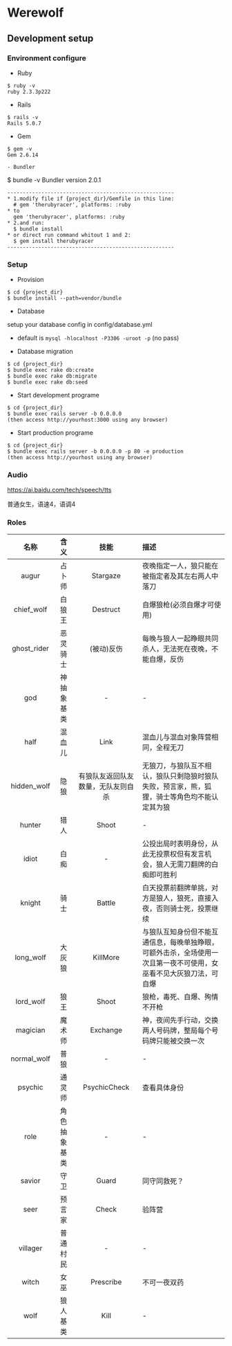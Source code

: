 # Werewolf

## Development setup

### Environment configure

- Ruby

```
$ ruby -v
ruby 2.3.3p222
 ```

- Rails

```
$ rails -v
Rails 5.0.7
```

- Gem

```
$ gem -v
Gem 2.6.14

- Bundler

```
$ bundle -v
Bundler version 2.0.1
```
------------------------------------------------------
* 1.modify file if {project_dir}/Gemfile in this line:
  # gem 'therubyracer', platforms: :ruby
* to
  gem 'therubyracer', platforms: :ruby  
* 2.and run:
  $ bundle install
* or direct run command whitout 1 and 2:
  $ gem install therubyracer
------------------------------------------------------
```

### Setup

- Provision

```
$ cd {project_dir}
$ bundle install --path=vendor/bundle
```

- Database

setup your database config in config/database.yml

* default is `mysql -hlocalhost -P3306 -uroot -p` (no pass)

* Database migration

```
$ cd {project_dir}
$ bundle exec rake db:create
$ bundle exec rake db:migrate
$ bundle exec rake db:seed
```

* Start development programe

```
$ cd {project_dir}
$ bundle exec rails server -b 0.0.0.0
(then access http://yourhost:3000 using any browser)
```

* Start production programe

```
$ cd {project_dir}
$ bundle exec rails server -b 0.0.0.0 -p 80 -e production
(then access http://yourhost using any browser)
```

### Audio

https://ai.baidu.com/tech/speech/tts

普通女生，语速4，语调4

### Roles

名称|含义|技能|描述
:--:|:--:|:--:|:--
augur|占卜师|Stargaze|夜晚指定一人，狼只能在被指定者及其左右两人中落刀
chief_wolf|白狼王|Destruct|自爆狼枪(必须自爆才可使用)
ghost_rider|恶灵骑士|(被动)反伤|每晚与狼人一起睁眼共同杀人，无法死在夜晚，不能自爆，反伤
god|神抽象基类|-|-
half|混血儿|Link|混血儿与混血对象阵营相同，全程无刀
hidden_wolf|隐狼|有狼队友返回队友数量，无队友则自杀|无狼刀，与狼队互不相认，狼队只剩隐狼时狼队失败，预言家，熊，狐狸，骑士等角色均不能认定其为狼
hunter|猎人|Shoot|-
idiot|白痴|-|公投出局时表明身份，从此无投票权但有发言机会，狼人无需刀翻牌的白痴即可胜利
knight|骑士|Battle|白天投票前翻牌单挑，对方是狼人，狼死，直接入夜，否则骑士死，投票继续
long_wolf|大灰狼|KillMore|与狼队互知身份但不能互通信息，每晚单独睁眼，可额外击杀，全场使用一次且第一夜不可使用，女巫看不见大灰狼刀法，可自爆
lord_wolf|狼王|Shoot|狼枪，毒死、自爆、殉情不开枪
magician|魔术师|Exchange|神，夜间先手行动，交换两人号码牌，整局每个号码牌只能被交换一次
normal_wolf|普狼|-|-
psychic|通灵师|PsychicCheck|查看具体身份
role|角色抽象基类|-|-
savior|守卫|Guard|同守同救死？
seer|预言家|Check|验阵营
villager|普通村民|-|-
witch|女巫|Prescribe|不可一夜双药
wolf|狼人基类|Kill|-

